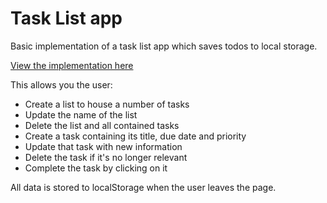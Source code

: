 # Task List app

Basic implementation of a task list app which saves todos to local storage.

[View the implementation here](https://aderose.github.io/task-app/dist/index.html)

This allows you the user:

- Create a list to house a number of tasks
- Update the name of the list
- Delete the list and all contained tasks
- Create a task containing its title, due date and priority
- Update that task with new information
- Delete the task if it's no longer relevant
- Complete the task by clicking on it

All data is stored to localStorage when the user leaves the page.
